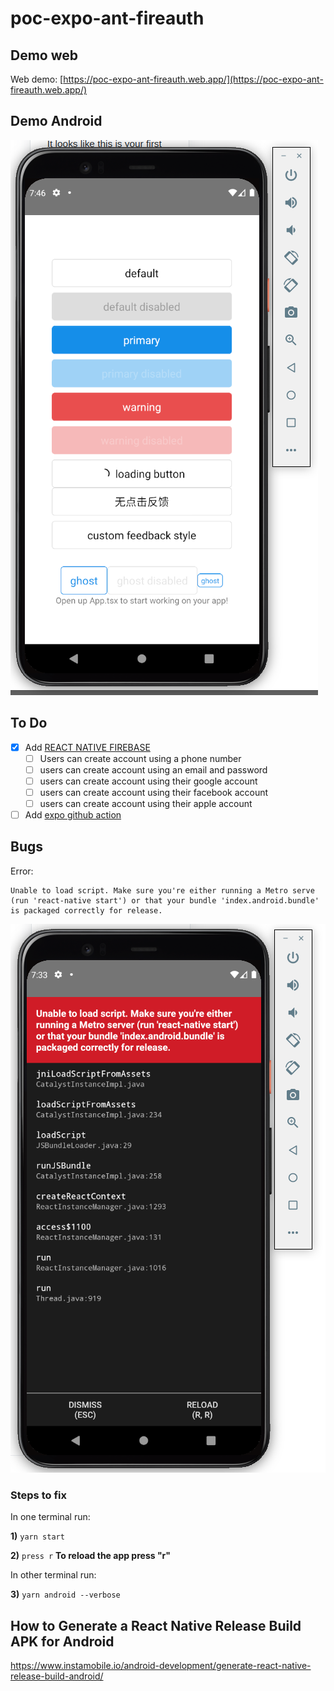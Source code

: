 # poc-expo-ant-fireauth

## Demo web

Web demo: [https://poc-expo-ant-fireauth.web.app/](https://poc-expo-ant-fireauth.web.app/)

## Demo Android

![Demo A](repo_images/demo_a.png "Demo A")

## To Do

- [x] Add [REACT NATIVE FIREBASE](https://rnfirebase.io/)
  - [ ] Users can create account using a phone number
  - [ ] users can create account using an email and password
  - [ ] users can create account using their google account
  - [ ] users can create account using their facebook account
  - [ ] users can create account using their apple account

- [ ] Add [expo github action](https://github.com/expo/expo-github-action)

## Bugs

Error:

```text
Unable to load script. Make sure you're either running a Metro serve (run 'react-native start') or that your bundle 'index.android.bundle' is packaged correctly for release.
```

![Demo B](repo_images/demo_b.png "Demo B")

### Steps to fix

In one terminal run:

**1)** `yarn start`

**2)** `press r`  **To reload the app press "r"**

In other terminal run:

**3)** `yarn android --verbose`

## How to Generate a React Native Release Build APK for Android

https://www.instamobile.io/android-development/generate-react-native-release-build-android/
